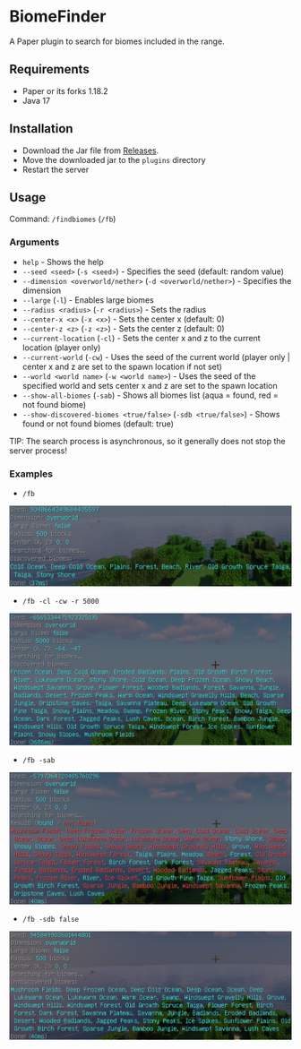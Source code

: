 # BiomeFinder

A Paper plugin to search for biomes included in the range.

## Requirements

- Paper or its forks 1.18.2
- Java 17

## Installation

- Download the Jar file from [Releases](https://github.com/Siroshun09/BiomeFinder/releases).
- Move the downloaded jar to the `plugins` directory
- Restart the server

## Usage

Command: `/findbiomes` (`/fb`)

### Arguments

- `help` - Shows the help
- `--seed <seed>` (`-s <seed>`) - Specifies the seed (default: random value)
- `--dimension <overworld/nether>` (`-d <overworld/nether>`) - Specifies the dimension
- `--large` (`-l`) - Enables large biomes
- `--radius <radius>` (`-r <radius>`) - Sets the radius
- `--center-x <x>` (`-x <x>`) - Sets the center x (default: 0)
- `--center-z <z>` (`-z <z>`) - Sets the center z (default: 0)
- `--current-location` (`-cl`) - Sets the center x and z to the current location (player only)
- `--current-world` (`-cw`) - Uses the seed of the current world (player only | center x and z are set to the spawn location if not set)
- `--world <world name>` (`-w <world name>`) - Uses the seed of the specified world and sets center x and z are set to the spawn location
- `--show-all-biomes` (`-sab`) - Shows all biomes list (aqua = found, red = not found biome)
- `--show-discovered-biomes <true/false>` (`-sdb <true/false>`) - Shows found or not found biomes (default: true)

TIP: The search process is asynchronous, so it generally does not stop the server process!

### Examples

- `/fb`

![Command Example](./images/example1.png)

- `/fb -cl -cw -r 5000`

![Command Example](./images/example2.png)

- `/fb -sab`

![Command Example](./images/example3.png)

- `/fb -sdb false`

![Command Example](./images/example4.png)
